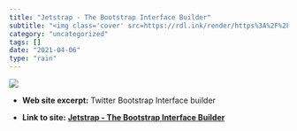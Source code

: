 ```yaml
---
title: "Jetstrap - The Bootstrap Interface Builder"
subtitle: "<img class='cover' src=https://rdl.ink/render/https%3A%2F%2Fwww.jetstrap.com>"
category: "uncategorized"
tags: []
date: "2021-04-06"
type: "rain"
---
```

<img class="cover" src=https://rdl.ink/render/https%3A%2F%2Fwww.jetstrap.com>



* **Web site excerpt:** Twitter Bootstrap Interface builder

* **Link to site:** **[Jetstrap - The Bootstrap Interface Builder](https://www.jetstrap.com)**